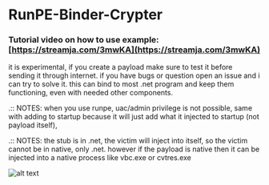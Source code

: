 # RunPE-Binder-Crypter

### Tutorial video on how to use example: [https://streamja.com/3mwKA](https://streamja.com/3mwKA)

it is experimental, if you create a payload make sure to test it before sending it through internet.
if you have bugs or question open an issue and i can try to solve it.
this can bind to most .net program and keep them functioning, even with needed other components.

.:: NOTES: when you use runpe, uac/admin privilege is not possible, same with adding to startup because it will just add what it injected to startup (not payload itself),

.:: NOTES: the stub is in .net, the victim will inject into itself, so the victim cannot be in native, only .net. however if the payload is native then it can be injected into a native process like vbc.exe or cvtres.exe

![alt text](https://github.com/De-eloper/RunPE-Binder-Crypter/raw/main/screenshot.PNG)

